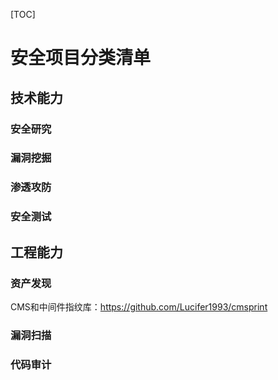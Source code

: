 [TOC]
# 安全项目分类清单
## 技术能力
### 安全研究

### 漏洞挖掘

### 渗透攻防

### 安全测试

## 工程能力
### 资产发现
CMS和中间件指纹库：https://github.com/Lucifer1993/cmsprint
### 漏洞扫描
### 代码审计
